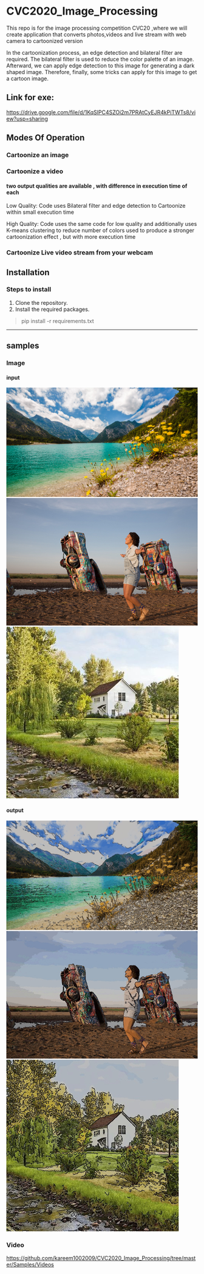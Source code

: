 # CVC2020_Image_Processing
  This repo is for the image processing competition CVC20 ,where we will create application that converts photos,videos and live stream   with web camera to cartoonized version

  In the cartoonization process, an edge detection and bilateral filter are required. The bilateral filter is used to reduce the color     palette of an image. Afterward, we can apply edge detection to this image for generating a dark shaped image. Therefore, finally, some   tricks can apply for this image to get a cartoon image. 

## Link for exe:
https://drive.google.com/file/d/1KqSlPC4SZOi2m7PRAtCyEJR4kPiTWTs8/view?usp=sharing

## Modes Of Operation

### Cartoonize an image

### Cartoonize a video 
 #### two output qualities are available , with difference in execution time of each
  Low Quality: Code uses Bilateral filter and edge detection to Cartoonize within small execution time


  High Quality: Code uses the same code for low quality and additionally uses K-means clustering to reduce number of colors used to       produce a stronger cartoonization effect , but with more execution time

 ### Cartoonize Live video stream from your webcam


## Installation

### Steps to install

1. Clone the repository. 
2. Install the required packages.
>pip install -r requirements.txt
---

## samples
### Image

#### input
![Sample1](https://github.com/kareem1002009/CVC2020_Image_Processing/blob/master/Samples/Images/sample2.jpg)
![Sample2](https://github.com/kareem1002009/CVC2020_Image_Processing/blob/master/Samples/Images/sample3.jpg)
![Sample3](https://github.com/kareem1002009/CVC2020_Image_Processing/blob/master/Samples/Images/sample4.jpg)


#### output

![Sample1](https://github.com/kareem1002009/CVC2020_Image_Processing/blob/master/Samples/Images/sample2_cartoon.jpg)
![Sample2](https://github.com/kareem1002009/CVC2020_Image_Processing/blob/master/Samples/Images/sample3_cartoon.jpg)
![Sample3](https://github.com/kareem1002009/CVC2020_Image_Processing/blob/master/Samples/Images/sample4_cartoon.jpg)




### Video
https://github.com/kareem1002009/CVC2020_Image_Processing/tree/master/Samples/Videos
